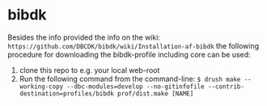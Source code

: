 bibdk
============

Besides the info provided the info on the wiki: ````https://github.com/DBCDK/bibdk/wiki/Installation-af-bibdk````
the following procedure for downloading the bibdk-profile including core can be used:

 1. clone this repo to e.g. your local web-root
 2. Run the following command from the command-line:
 ````$ drush make --working-copy --dbc-modules=develop --no-gitinfofile --contrib-destination=profiles/bibdk prof/dist.make [NAME]````